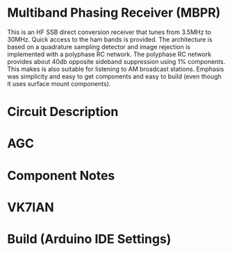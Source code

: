 # Multiband Phasing Receiver (MBPR)
This is an HF SSB direct conversion receiver that tunes from 3.5MHz to 30MHz. Quick access to the ham bands is provided. The architecture is based on a quadrature sampling detector and image rejection is implemented with a polyphase RC network. The polyphase RC network provides about 40db opposite sideband suppression using 1% components. This makes is also suitable for listening to AM broadcast stations. Emphasis was simplicity and easy to get components and easy to build (even though it uses surface mount components).
# Circuit Description
# AGC
# Component Notes
# VK7IAN
# Build (Arduino IDE Settings)
